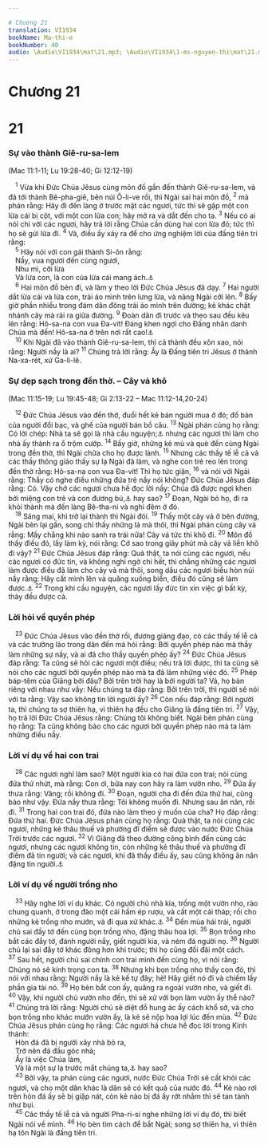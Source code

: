 ```yaml
---

# Chương 21
translation: VI1934
bookName: Ma-thi-ơ 
bookNumber: 40
audio: \Audio\VI1934\mat\21.mp3; \Audio\VI1934\1-ms-nguyen-thi\mat\21.mp3; \Audio\VI1934\2-ms-david-dong\mat\21.mp3
---
```


# Chương 21

<div class="title"><h1>21</h1><h3>Sự vào thành Giê-ru-sa-lem</h3><p>(Mac 11:1-11; Lu 19:28-40; Gi 12:12-19)</p></div>
<span class="verse mat_21_1"> <sup>1</sup> Vừa khi Đức Chúa Jêsus cùng môn đồ gần đến thành Giê-ru-sa-lem, và đã tới thành Bê-pha-giê, bên núi Ô-li-ve rồi, thì Ngài sai hai môn đồ, </span>
<span class="verse mat_21_2"><sup>2</sup> mà phán rằng: Hãy đi đến làng ở trước mặt các ngươi, tức thì sẽ gặp một con lừa cái bị cột, với một con lừa con; hãy mở ra và dắt đến cho ta. </span>
<span class="verse mat_21_3"><sup>3</sup> Nếu có ai nói chi với các ngươi, hãy trả lời rằng Chúa cần dùng hai con lừa đó; tức thì họ sẽ gửi lừa đi. </span>
<span class="verse mat_21_4"><sup>4</sup> Vả, điều ấy xảy ra để cho ứng nghiệm lời của đấng tiên tri rằng: <br/></span>
<span class="verse mat_21_5"> <sup>5</sup> Hãy nói với con gái thành Si-ôn rằng: <br/> Nầy, vua ngươi đến cùng ngươi, <br/> Nhu mì, cỡi lừa <br/> Và lừa con, là con của lừa cái mang ách.<a data-toggle="tooltip" data-placement="bottom" title="Es 62:11; Xa 9:9">⚓</a><br/></span>
<span class="verse mat_21_6"> <sup>6</sup> Hai môn đồ bèn đi, và làm y theo lời Đức Chúa Jêsus đã dạy. </span>
<span class="verse mat_21_7"><sup>7</sup> Hai người dắt lừa cái và lừa con, trải áo mình trên lưng lừa, và nâng Ngài cỡi lên. </span>
<span class="verse mat_21_8"><sup>8</sup> Bấy giờ phần nhiều trong đám dân đông trải áo mình trên đường; kẻ khác chặt nhánh cây mà rải ra giữa đường. </span>
<span class="verse mat_21_9"><sup>9</sup> Đoàn dân đi trước và theo sau đều kêu lên rằng: Hô-sa-na con vua Đa-vít! Đáng khen ngợi cho Đấng nhân danh Chúa mà đến! Hô-sa-na ở trên nơi rất cao!<a data-toggle="tooltip" data-placement="bottom" title="Thi 118:25-26">⚓</a><br/></span>
<span class="verse mat_21_10"> <sup>10</sup> Khi Ngài đã vào thành Giê-ru-sa-lem, thì cả thành đều xôn xao, nói rằng: Người nầy là ai? </span>
<span class="verse mat_21_11"><sup>11</sup> Chúng trả lời rằng: Ấy là Đấng tiên tri Jêsus ở thành Na-xa-rét, xứ Ga-li-lê. <br/></span>
<div class="title"><h3>Sự dẹp sạch trong đền thờ. – Cây vả khô</h3><p>(Mac 11:15-19; Lu 19:45-48; Gi 2:13-22 – Mac 11:12-14,20-24)</p></div>
<span class="verse mat_21_12"> <sup>12</sup> Đức Chúa Jêsus vào đền thờ, đuổi hết kẻ bán người mua ở đó; đổ bàn của người đổi bạc, và ghế của người bán bồ câu. </span>
<span class="verse mat_21_13"><sup>13</sup> Ngài phán cùng họ rằng: Có lời chép: Nhà ta sẽ gọi là nhà cầu nguyện;<a data-toggle="tooltip" data-placement="bottom" title="Es 56:7; Gie 7:11">⚓</a> nhưng các ngươi thì làm cho nhà ấy thành ra ổ trộm cướp. </span>
<span class="verse mat_21_14"><sup>14</sup> Bấy giờ, những kẻ mù và què đến cùng Ngài trong đền thờ, thì Ngài chữa cho họ được lành. </span>
<span class="verse mat_21_15"><sup>15</sup> Nhưng các thầy tế lễ cả và các thầy thông giáo thấy sự lạ Ngài đã làm, và nghe con trẻ reo lên trong đền thờ rằng: Hô-sa-na con vua Đa-vít! Thì họ tức giận, </span>
<span class="verse mat_21_16"><sup>16</sup> và nói với Ngài rằng: Thầy có nghe điều những đứa trẻ nầy nói không? Đức Chúa Jêsus đáp rằng: Có. Vậy chớ các ngươi chưa hề đọc lời nầy: Chúa đã được ngợi khen bởi miệng con trẻ và con đương bú,<a data-toggle="tooltip" data-placement="bottom" title="Thi 8:2">⚓</a> hay sao? </span>
<span class="verse mat_21_17"><sup>17</sup> Đoạn, Ngài bỏ họ, đi ra khỏi thành mà đến làng Bê-tha-ni và nghỉ đêm ở đó. <br/></span>
<span class="verse mat_21_18"> <sup>18</sup> Sáng mai, khi trở lại thành thì Ngài đói. </span>
<span class="verse mat_21_19"><sup>19</sup> Thấy một cây vả ở bên đường, Ngài bèn lại gần, song chỉ thấy những lá mà thôi, thì Ngài phán cùng cây vả rằng: Mầy chẳng khi nào sanh ra trái nữa! Cây vả tức thì khô đi. </span>
<span class="verse mat_21_20"><sup>20</sup> Môn đồ thấy điều đó, lấy làm kỳ, nói rằng: Cớ sao trong giây phút mà cây vả liền khô đi vậy? </span>
<span class="verse mat_21_21"><sup>21</sup> Đức Chúa Jêsus đáp rằng: Quả thật, ta nói cùng các ngươi, nếu các ngươi có đức tin, và không nghi ngờ chi hết, thì chẳng những các ngươi làm được điều đã làm cho cây vả mà thôi, song dầu các ngươi biểu hòn núi nầy rằng: Hãy cất mình lên và quăng xuống biển, điều đó cũng sẽ làm được.<a data-toggle="tooltip" data-placement="bottom" title="Mat 17:20; 1Co 13:2">⚓</a></span>
<span class="verse mat_21_22"><sup>22</sup> Trong khi cầu nguyện, các ngươi lấy đức tin xin việc gì bất kỳ, thảy đều được cả. <br/></span>
<div class="title"><h3>Lời hỏi về quyền phép</h3></div>
<span class="verse mat_21_23"> <sup>23</sup> Đức Chúa Jêsus vào đền thờ rồi, đương giảng đạo, có các thầy tế lễ cả và các trưởng lão trong dân đến mà hỏi rằng: Bởi quyền phép nào mà thầy làm những sự nầy, và ai đã cho thầy quyền phép ấy? </span>
<span class="verse mat_21_24"><sup>24</sup> Đức Chúa Jêsus đáp rằng: Ta cũng sẽ hỏi các ngươi một điều; nếu trả lời được, thì ta cũng sẽ nói cho các ngươi bởi quyền phép nào mà ta đã làm những việc đó. </span>
<span class="verse mat_21_25"><sup>25</sup> Phép báp-têm của Giăng bởi đâu? Bởi trên trời hay là bởi người ta? Vả, họ bàn riêng với nhau như vầy: Nếu chúng ta đáp rằng: Bởi trên trời, thì người sẽ nói với ta rằng: Vậy sao không tin lời người ấy? </span>
<span class="verse mat_21_26"><sup>26</sup> Còn nếu đáp rằng: Bởi người ta, thì chúng ta sợ thiên hạ, vì thiên hạ đều cho Giăng là đấng tiên tri. </span>
<span class="verse mat_21_27"><sup>27</sup> Vậy, họ trả lời Đức Chúa Jêsus rằng: Chúng tôi không biết. Ngài bèn phán cùng họ rằng: Ta cũng không bảo cho các ngươi bởi quyền phép nào mà ta làm những điều nầy. <br/></span>
<div class="title"><h3>Lời ví dụ về hai con trai</h3></div>
<span class="verse mat_21_28"> <sup>28</sup> Các ngươi nghĩ làm sao? Một người kia có hai đứa con trai; nói cùng đứa thứ nhứt, mà rằng: Con ơi, bữa nay con hãy ra làm vườn nho. </span>
<span class="verse mat_21_29"><sup>29</sup> Đứa ấy thưa rằng: Vâng; rồi không đi. </span>
<span class="verse mat_21_30"><sup>30</sup> Đoạn, người cha đi đến đứa thứ hai, cũng bảo như vậy. Đứa nầy thưa rằng: Tôi không muốn đi. Nhưng sau ăn năn, rồi đi. </span>
<span class="verse mat_21_31"><sup>31</sup> Trong hai con trai đó, đứa nào làm theo ý muốn của cha? Họ đáp rằng: Đứa thứ hai. Đức Chúa Jêsus phán cùng họ rằng: Quả thật, ta nói cùng các ngươi, những kẻ thâu thuế và phường đĩ điếm sẽ được vào nước Đức Chúa Trời trước các ngươi. </span>
<span class="verse mat_21_32"><sup>32</sup> Vì Giăng đã theo đường công bình đến cùng các ngươi, nhưng các ngươi không tin, còn những kẻ thâu thuế và phường đĩ điếm đã tin người; và các ngươi, khi đã thấy điều ấy, sau cũng không ăn năn đặng tin người.<a data-toggle="tooltip" data-placement="bottom" title="Lu 3:12; 7:29-30">⚓</a><br/></span>
<div class="title"><h3>Lời ví dụ về người trồng nho</h3></div>
<span class="verse mat_21_33"> <sup>33</sup> Hãy nghe lời ví dụ khác. Có người chủ nhà kia, trồng một vườn nho, rào chung quanh, ở trong đào một cái hầm ép rượu, và cất một cái tháp; rồi cho những kẻ trồng nho mướn, và đi qua xứ khác.<a data-toggle="tooltip" data-placement="bottom" title="Es 5:1-2">⚓</a></span>
<span class="verse mat_21_34"><sup>34</sup> Đến mùa hái trái, người chủ sai đầy tớ đến cùng bọn trồng nho, đặng thâu hoa lợi. </span>
<span class="verse mat_21_35"><sup>35</sup> Bọn trồng nho bắt các đầy tớ, đánh người nầy, giết người kia, và ném đá người nọ. </span>
<span class="verse mat_21_36"><sup>36</sup> Người chủ lại sai đầy tớ khác đông hơn khi trước; thì họ cũng đối đãi một cách. </span>
<span class="verse mat_21_37"><sup>37</sup> Sau hết, người chủ sai chính con trai mình đến cùng họ, vì nói rằng: Chúng nó sẽ kính trọng con ta. </span>
<span class="verse mat_21_38"><sup>38</sup> Nhưng khi bọn trồng nho thấy con đó, thì nói với nhau rằng: Người nầy là kẻ kế tự đây; hè! Hãy giết nó đi và chiếm lấy phần gia tài nó. </span>
<span class="verse mat_21_39"><sup>39</sup> Họ bèn bắt con ấy, quăng ra ngoài vườn nho, và giết đi. </span>
<span class="verse mat_21_40"><sup>40</sup> Vậy, khi người chủ vườn nho đến, thì sẽ xử với bọn làm vườn ấy thể nào? </span>
<span class="verse mat_21_41"><sup>41</sup> Chúng trả lời rằng: Người chủ sẽ diệt đồ hung ác ấy cách khổ sở, và cho bọn trồng nho khác mướn vườn ấy, là kẻ sẽ nộp hoa lợi lúc đến mùa. </span>
<span class="verse mat_21_42"><sup>42</sup> Đức Chúa Jêsus phán cùng họ rằng: Các ngươi há chưa hề đọc lời trong Kinh thánh: <br/> Hòn đá đã bị người xây nhà bỏ ra, <br/> Trở nên đá đầu góc nhà; <br/> Ấy là việc Chúa làm, <br/> Và là một sự lạ trước mắt chúng ta,<a data-toggle="tooltip" data-placement="bottom" title="Thi 118:22-23">⚓</a> hay sao? <br/></span>
<span class="verse mat_21_43"> <sup>43</sup> Bởi vậy, ta phán cùng các ngươi, nước Đức Chúa Trời sẽ cất khỏi các ngươi, và cho một dân khác là dân sẽ có kết quả của nước đó. </span>
<span class="verse mat_21_44"><sup>44</sup> Kẻ nào rơi trên hòn đá ấy sẽ bị giập nát, còn kẻ nào bị đá ấy rớt nhằm thì sẽ tan tành như bụi. <br/></span>
<span class="verse mat_21_45"> <sup>45</sup> Các thầy tế lễ cả và người Pha-ri-si nghe những lời ví dụ đó, thì biết Ngài nói về mình. </span>
<span class="verse mat_21_46"><sup>46</sup> Họ bèn tìm cách để bắt Ngài; song sợ thiên hạ, vì thiên hạ tôn Ngài là đấng tiên tri. <br/></span>
